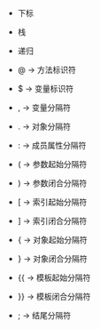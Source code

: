 * 下标
* 栈
* 递归

* @ -> 方法标识符
* $ -> 变量标识符
* , -> 变量分隔符
* . -> 对象分隔符
* : -> 成员属性分隔符
* ( -> 参数起始分隔符
* ) -> 参数闭合分隔符
* [ -> 索引起始分隔符
* ] -> 索引闭合分隔符
* { -> 对象起始分隔符
* } -> 对象闭合分隔符
* {{ -> 模板起始分隔符
* }} -> 模板闭合分隔符
* ; -> 结尾分隔符
